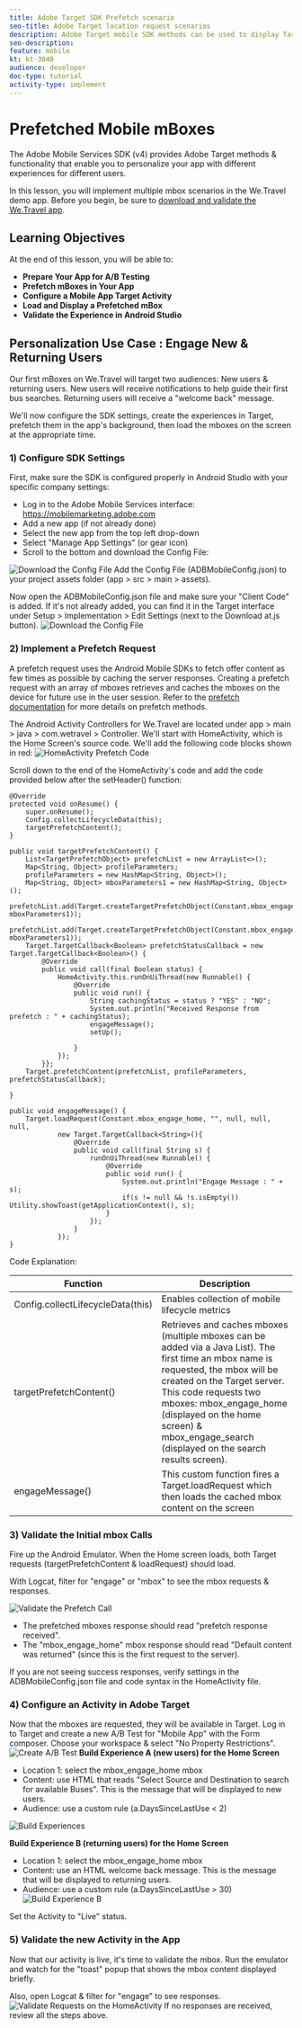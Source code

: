 ```yaml
---
title: Adobe Target SDK Prefetch scenario
seo-title: Adobe Target location request scenarios
description: Adobe Target mobile SDK methods can be used to display Target locations in several scenarios.
seo-description:
feature: mobile
kt: kt-3040
audience: developer
doc-type: tutorial
activity-type: implement
---
```


# Prefetched Mobile mBoxes

The Adobe Mobile Services SDK (v4) provides Adobe Target methods & functionality that enable you to personalize your app with different experiences for different users.

In this lesson, you will implement multiple mbox scenarios in the We.Travel demo app. Before you begin, be sure to [download and validate the We.Travel app](https://github.com/adobe-target/documentation/blob/mpc-docs/download-validate-and-update-the-sample-app.md).

## Learning Objectives

At the end of this lesson, you will be able to:

* **Prepare Your App for A/B Testing** 
* **Prefetch mBoxes in Your App**
* **Configure a Mobile App Target Activity**
* **Load and Display a Prefetched mBox**
* **Validate the Experience in Android Studio**

## Personalization Use Case : Engage New & Returning Users
Our first mBoxes on We.Travel will target two audiences: New users & returning users. New users will receive notifications to help guide their first bus searches. Returning users will receive a "welcome back" message.

We'll now configure the SDK settings, create the experiences in Target, prefetch them in the app's background, then load the mboxes on the screen at the appropriate time.

### 1) Configure SDK Settings
First, make sure the SDK is configured properly in Android Studio with your specific company settings:

* Log in to the Adobe Mobile Services interface:  https://mobilemarketing.adobe.com
* Add a new app (if not already done)
* Select the new app from the top left drop-down
* Select "Manage App Settings" (or gear icon)
* Scroll to the bottom and download the Config File:

![Download the Config File](assets/config_file.jpg)
Add the Config File (ADBMobileConfig.json) to your project assets folder (app > src > main > assets).

Now open the ADBMobileConfig.json file and make sure your "Client Code" is added. If it's not already added, you can find it in the Target interface under Setup > Implementation > Edit Settings (next to the Download at.js button).
![Download the Config File](assets/client_code.jpg)


### 2) Implement a Prefetch Request
A prefetch request uses the Android Mobile SDKs to fetch offer content as few times as possible by caching the server responses. Creating a prefetch request with an array of mboxes retrieves and caches the mboxes on the device for future use in the user session. Refer to the [prefetch documentation](https://docs.adobe.com/content/help/en/mobile-services/android/target-android/c-mob-target-prefetch-android.html) for more details on prefetch methods.

The Android Activity Controllers for We.Travel are located under app > main > java > com.wetravel > Controller. We'll start with HomeActivity, which is the Home Screen's source code. We'll add the following code blocks shown in red:
![HomeActivity Prefetch Code](assets/homeactivity.jpg)

Scroll down to the end of the HomeActivity's code and add the code provided below after the setHeader() function:

```
@Override
protected void onResume() {
    super.onResume();
    Config.collectLifecycleData(this);
    targetPrefetchContent();
}

public void targetPrefetchContent() {
    List<TargetPrefetchObject> prefetchList = new ArrayList<>();
    Map<String, Object> profileParameters;
    profileParameters = new HashMap<String, Object>();
    Map<String, Object> mboxParameters1 = new HashMap<String, Object>();
    prefetchList.add(Target.createTargetPrefetchObject(Constant.mbox_engage_home, mboxParameters1));
    prefetchList.add(Target.createTargetPrefetchObject(Constant.mbox_engage_search, mboxParameters1));
    Target.TargetCallback<Boolean> prefetchStatusCallback = new Target.TargetCallback<Boolean>() {
        @Override
        public void call(final Boolean status) {
            HomeActivity.this.runOnUiThread(new Runnable() {
                @Override
                public void run() {
                    String cachingStatus = status ? "YES" : "NO";
                    System.out.println("Received Response from prefetch : " + cachingStatus);
                    engageMessage();
                    setUp();

                }
            });
        }};
    Target.prefetchContent(prefetchList, profileParameters, prefetchStatusCallback);

}

public void engageMessage() {
    Target.loadRequest(Constant.mbox_engage_home, "", null, null, null,
            new Target.TargetCallback<String>(){
                @Override
                public void call(final String s) {
                    runOnUiThread(new Runnable() {
                        @Override
                        public void run() {
                            System.out.println("Engage Message : " + s);
                            if(s != null && !s.isEmpty()) Utility.showToast(getApplicationContext(), s);
                        }
                    });
                }
            });
}
``` 

Code Explanation:

| Function | Description |
|--- |--- |
| Config.collectLifecycleData(this) | Enables collection of mobile lifecycle metrics  |
| targetPrefetchContent() | Retrieves and caches mboxes (multiple mboxes can be added via a Java List). The first time an mbox name is requested, the mbox will be created on the Target server. This code requests two mboxes: mbox_engage_home (displayed on the home screen) & mbox_engage_search (displayed on the search results screen). |
| engageMessage() | This custom function fires a Target.loadRequest which then loads the cached mbox content on the screen |

### 3) Validate the Initial mbox Calls
Fire up the Android Emulator. When the Home screen loads, both Target requests (targetPrefetchContent & loadRequest) should load.

With Logcat, filter for "engage" or "mbox" to see the mbox requests & responses.

![Validate the Prefetch Call](assets/prefetch_validation.jpg)

* The prefetched mboxes response should read "prefetch response received". 
* The "mbox_engage_home" mbox response should read "Default content was returned" (since this is the first request to the server).

If you are not seeing success responses, verify settings in the ADBMobileConfig.json file and code syntax in the HomeActivity file.

### 4) Configure an Activity in Adobe Target
Now that the mboxes are requested, they will be available in Target. Log in to Target and create a new A/B Test for "Mobile App" with the Form composer. Choose your workspace & select "No Property Restrictions".
![Create A/B Test](assets/create_activity.jpg)
**Build Experience A (new users) for the Home Screen**

* Location 1:  select the mbox_engage_home mbox
* Content:  use HTML that reads "Select Source and Destination to search for available Buses".  This is the message that will be displayed to new users.
* Audience:  use a custom rule (a.DaysSinceLastUse < 2) 

![Build Experiences](assets/engage_users_a.jpg)

**Build Experience B (returning users) for the Home Screen**

* Location 1:  select the mbox_engage_home mbox
* Content:  use an HTML welcome back message.  This is the message that will be displayed to returning users.
* Audience:  use a custom rule (a.DaysSinceLastUse > 30) 
![Build Experience B](assets/engage_users_b.jpg)

Set the Activity to "Live" status.

### 5) Validate the new Activity in the App
Now that our activity is live, it's time to validate the mbox. Run the emulator and watch for the "toast" popup that shows the mbox content displayed briefly. 

Also, open Logcat & filter for "engage" to see responses. 
![Validate Requests on the HomeActivity](assets/validate_homeactivity.jpg)
If no responses are received, review all the steps above.
